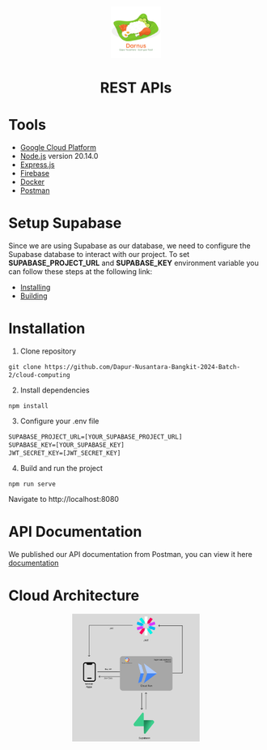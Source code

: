 <div align="center">
  <img src="https://github.com/Dapur-Nusantara-Bangkit-2024-Batch-2/.github/blob/main/profile/assets/logodarnus%201.png" alt="Logo Darnus" style="width: 20%;">
  <h1>REST APIs</h1>
</div>

# Tools
- [Google Cloud Platform](https://cloud.google.com/)
- [Node.js](https://nodejs.org/en) version 20.14.0
- [Express.js](https://expressjs.com/)
- [Firebase](https://supabase.com/)
- [Docker](https://www.docker.com/)
- [Postman](https://www.postman.com/)

# Setup Supabase
Since we are using Supabase as our database, we need to configure the Supabase database to interact with our project. To set **SUPABASE_PROJECT_URL** and **SUPABASE_KEY** environment variable you can follow these steps at the following link: 
- [Installing](https://supabase.com/docs/reference/javascript/installing)
- [Building](https://medium.com/@heshramsis/building-a-crud-app-with-supabase-and-express-a-step-by-step-guide-for-junior-developers-81456b850910)

# Installation
1. Clone repository
```
git clone https://github.com/Dapur-Nusantara-Bangkit-2024-Batch-2/cloud-computing
```
2. Install dependencies
```
npm install
```
3. Configure your .env file
```
SUPABASE_PROJECT_URL=[YOUR_SUPABASE_PROJECT_URL]
SUPABASE_KEY=[YOUR_SUPABASE_KEY]
JWT_SECRET_KEY=[JWT_SECRET_KEY]
```
4. Build and run the project
```
npm run serve
```
Navigate to http://localhost:8080

# API Documentation
We published our API documentation from Postman, you can view it here [documentation](https://documenter.getpostman.com/view/34824896/2sA3XV8KYF)

# Cloud Architecture
<div align="center">
  <img src="https://github.com/Dapur-Nusantara-Bangkit-2024-Batch-2/.github/blob/main/profile/assets/Frame%201.png" alt="Cloud Architecture" style="width: 50%;">
</div>
